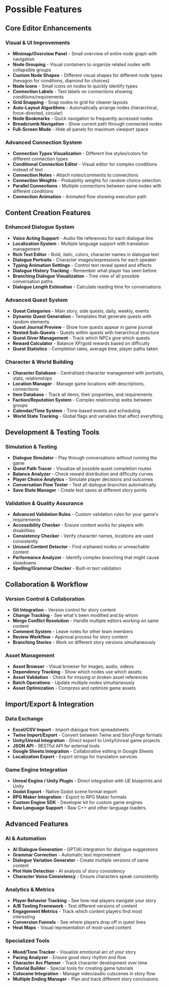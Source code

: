 # **Possible Features**

## **Core Editor Enhancements**

### **Visual & UI Improvements**
- **Minimap/Overview Panel** - Small overview of entire node graph with navigation
- **Node Grouping** - Visual containers to organize related nodes with collapsible groups
- **Custom Node Shapes** - Different visual shapes for different node types (hexagon for conditions, diamond for choices)
- **Node Icons** - Small icons on nodes to quickly identify types
- **Connection Labels** - Text labels on connections showing conditions/requirements
- **Grid Snapping** - Snap nodes to grid for cleaner layouts
- **Auto-Layout Algorithms** - Automatically arrange nodes (hierarchical, force-directed, circular)
- **Node Bookmarks** - Quick navigation to frequently accessed nodes
- **Breadcrumb Navigation** - Show current path through connected nodes
- **Full-Screen Mode** - Hide all panels for maximum viewport space

### **Advanced Connection System**
- **Connection Types Visualization** - Different line styles/colors for different connection types
- **Conditional Connection Editor** - Visual editor for complex conditions instead of text
- **Connection Notes** - Attach notes/comments to connections
- **Connection Weights** - Probability weights for random choice selection
- **Parallel Connections** - Multiple connections between same nodes with different conditions
- **Connection Animation** - Animated flow showing execution path

## **Content Creation Features**

### **Enhanced Dialogue System**
- **Voice Acting Support** - Audio file references for each dialogue line
- **Localization System** - Multiple language support with translation management
- **Rich Text Editor** - Bold, italic, colors, character names in dialogue text
- **Dialogue Portraits** - Character images/expressions for each speaker
- **Typing Animation Settings** - Control text reveal speed and effects
- **Dialogue History Tracking** - Remember what player has seen before
- **Branching Dialogue Visualization** - Tree view of all possible conversation paths
- **Dialogue Length Estimation** - Calculate reading time for conversations

### **Advanced Quest System**
- **Quest Categories** - Main story, side quests, daily, weekly, events
- **Dynamic Quest Generation** - Templates that generate quests with random elements
- **Quest Journal Preview** - Show how quests appear in game journal
- **Nested Sub-Quests** - Quests within quests with hierarchical structure
- **Quest Giver Management** - Track which NPCs give which quests
- **Reward Calculator** - Balance XP/gold rewards based on difficulty
- **Quest Statistics** - Completion rates, average time, player paths taken

### **Character & World Building**
- **Character Database** - Centralized character management with portraits, stats, relationships
- **Location Manager** - Manage game locations with descriptions, connections
- **Item Database** - Track all items, their properties, and requirements
- **Faction/Reputation System** - Complex relationship webs between groups
- **Calendar/Time System** - Time-based events and scheduling
- **World State Tracking** - Global flags and variables that affect everything

## **Development & Testing Tools**

### **Simulation & Testing**
- **Dialogue Simulator** - Play through conversations without running the game
- **Quest Path Tracer** - Visualize all possible quest completion routes
- **Balance Analyzer** - Check reward distribution and difficulty curves
- **Player Choice Analytics** - Simulate player decisions and outcomes
- **Conversation Flow Tester** - Test all dialogue branches automatically
- **Save State Manager** - Create test saves at different story points

### **Validation & Quality Assurance**
- **Advanced Validation Rules** - Custom validation rules for your game's requirements
- **Accessibility Checker** - Ensure content works for players with disabilities
- **Consistency Checker** - Verify character names, locations are used consistently
- **Unused Content Detector** - Find orphaned nodes or unreachable content
- **Performance Analyzer** - Identify complex branching that might cause slowdowns
- **Spelling/Grammar Checker** - Built-in text validation

## **Collaboration & Workflow**

### **Version Control & Collaboration**
- **Git Integration** - Version control for story content
- **Change Tracking** - See what's been modified and by whom
- **Merge Conflict Resolution** - Handle multiple editors working on same content
- **Comment System** - Leave notes for other team members
- **Review Workflow** - Approval process for story content
- **Branching Stories** - Work on different story versions simultaneously

### **Asset Management**
- **Asset Browser** - Visual browser for images, audio, videos
- **Dependency Tracking** - Show which nodes use which assets
- **Asset Validation** - Check for missing or broken asset references
- **Batch Operations** - Update multiple nodes simultaneously
- **Asset Optimization** - Compress and optimize game assets

## **Import/Export & Integration**

### **Data Exchange**
- **Excel/CSV Import** - Import dialogue from spreadsheets
- **Twine Import/Export** - Convert between Twine and StoryForge formats
- **Unity/Unreal Integration** - Direct export to Unity/Unreal game projects
- **JSON API** - RESTful API for external tools
- **Google Sheets Integration** - Collaborative editing in Google Sheets
- **Localization Export** - Export strings for translation services

### **Game Engine Integration**
- **Unreal Engine / Unity Plugin** - Direct integration with UE blueprints and Unity
- **Godot Export** - Native Godot scene format export
- **RPG Maker Integration** - Export to RPG Maker formats
- **Custom Engine SDK** - Developer kit for custom game engines
- **Raw Language Support** - Raw C++ and other language loaders.

## **Advanced Features**

### **AI & Automation**
- **AI Dialogue Generation** - GPT/AI integration for dialogue suggestions
- **Grammar Correction** - Automatic text improvement
- **Dialogue Variation Generator** - Create multiple versions of same content
- **Plot Hole Detection** - AI analysis of story consistency
- **Character Voice Consistency** - Ensure characters speak consistently

### **Analytics & Metrics**
- **Player Behavior Tracking** - See how real players navigate your story
- **A/B Testing Framework** - Test different versions of content
- **Engagement Metrics** - Track which content players find most interesting
- **Conversion Funnels** - See where players drop off in quest lines
- **Heat Maps** - Visual representation of most-used content

### **Specialized Tools**
- **Mood/Tone Tracker** - Visualize emotional arc of your story
- **Pacing Analyzer** - Ensure good story rhythm and flow
- **Character Arc Planner** - Track character development over time
- **Tutorial Builder** - Special tools for creating game tutorials
- **Cutscene Integration** - Manage video/audio cutscenes in story flow
- **Multiple Ending Manager** - Plan and track different story conclusions
